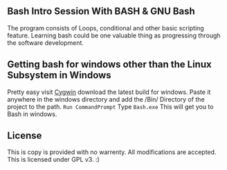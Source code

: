 ## Bash Intro Session With BASH & GNU Bash
The program consists of Loops, conditional and other basic 
scripting feature. Learning bash could be one valuable thing as progressing
through the software development.

## Getting bash for windows other than the Linux Subsystem in Windows
Pretty easy visit 
[Cygwin](https://www.cygwin.com) download the latest
build for windows. Paste it anywhere in the windows directory and add the 
/Bin/ Directory of the project to the path.
``Run CommandPrompt``
Type ``Bash.exe`` This will get you to Bash in windows.

## License
This is copy is provided with no warrenty. All modifications are accepted.
This is licensed under GPL v3. :)













